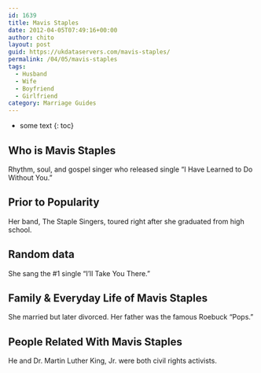 ```yaml
---
id: 1639
title: Mavis Staples
date: 2012-04-05T07:49:16+00:00
author: chito
layout: post
guid: https://ukdataservers.com/mavis-staples/
permalink: /04/05/mavis-staples
tags:
  - Husband
  - Wife
  - Boyfriend
  - Girlfriend
category: Marriage Guides
---
```


* some text
{: toc}
          
          
## Who is  Mavis Staples
                  
                  
                  
Rhythm, soul, and gospel singer who released single &#8220;I Have Learned to Do Without You.&#8221;
                  
                
                
                
## Prior to Popularity 
                  
                  
                  
Her band, The Staple Singers, toured right after she graduated from high school.
                  
                
                
                
## Random data 
                  
                  
                  
She sang the #1 single &#8220;I&#8217;ll Take You There.&#8221;
                  
                
                
                
## Family & Everyday Life of Mavis Staples
                  
                  
                  
She married but later divorced. Her father was the famous Roebuck &#8220;Pops.&#8221;
                  
                
                
                
## People Related With  Mavis Staples
                  
                  
                  
He and Dr. Martin Luther King, Jr. were both civil rights activists.
                  
                
              
            
          
          
          
    
    
  
